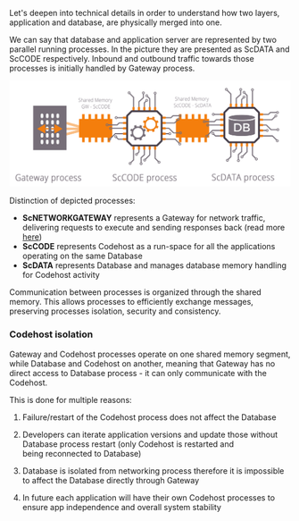 Let's deepen into technical details in order to understand how two layers, application and database, are physically merged into one.

We can say that database and application server are represented by two parallel running processes. In the picture they are presented as ScDATA and ScCODE respectively. Inbound and outbound traffic towards those processes is initially handled by Gateway process.

![web-DB-explaination](/assets/web-DB-explanation.gif)

Distinction of depicted processes:

* **ScNETWORKGATEWAY** represents a Gateway for network traffic, delivering requests to execute and sending responses back (read more [here](http://starcounter.io/guides/network/networkgateway/))
* **ScCODE** represents Codehost as a run-space for all the applications operating on the same Database
* **ScDATA** represents Database and manages database memory handling for Codehost activity

Communication between processes is organized through the shared memory. This allows processes to efficiently exchange messages, preserving processes isolation, security and consistency.

### Codehost isolation

Gateway and Codehost processes operate on one shared memory segment, while Database and Codehost on another, meaning that Gateway has no direct access to Database process - it can only communicate with the Codehost.

This is done for multiple reasons:

1. Failure/restart of the Codehost process does not affect the Database

2. Developers can iterate application versions and update those without Database process restart (only Codehost is restarted and being reconnected to Database)

3. Database is isolated from networking process therefore it is impossible to affect the Database directly through Gateway

4. In future each application will have their own Codehost processes to ensure app independence and overall system stability
